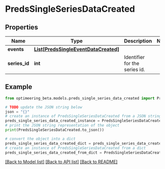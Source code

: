 # PredsSingleSeriesDataCreated


## Properties

Name | Type | Description | Notes
------------ | ------------- | ------------- | -------------
**events** | [**List[PredsSingleEventDataCreated]**](PredsSingleEventDataCreated.md) |  | 
**series_id** | **int** | Identifier for the series id. | 

## Example

```python
from optimeering_beta.models.preds_single_series_data_created import PredsSingleSeriesDataCreated

# TODO update the JSON string below
json = "{}"
# create an instance of PredsSingleSeriesDataCreated from a JSON string
preds_single_series_data_created_instance = PredsSingleSeriesDataCreated.from_json(json)
# print the JSON string representation of the object
print(PredsSingleSeriesDataCreated.to_json())

# convert the object into a dict
preds_single_series_data_created_dict = preds_single_series_data_created_instance.to_dict()
# create an instance of PredsSingleSeriesDataCreated from a dict
preds_single_series_data_created_from_dict = PredsSingleSeriesDataCreated.from_dict(preds_single_series_data_created_dict)
```
[[Back to Model list]](../README.md#documentation-for-models) [[Back to API list]](../README.md#documentation-for-api-endpoints) [[Back to README]](../README.md)



